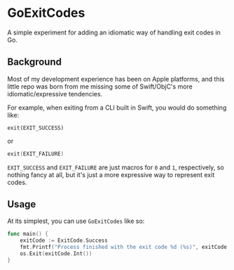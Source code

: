 # GoExitCodes

A simple experiment for adding an idiomatic way of handling exit codes in Go.

## Background

Most of my development experience has been on Apple platforms, and this little repo was born from me missing some of Swift/ObjC's more idiomatic/expressive tendencies.

For example, when exiting from a CLI built in Swift, you would do something like:

```swfit
exit(EXIT_SUCCESS)
```

or 

```swift
exit(EXIT_FAILURE)
```

`EXIT_SUCCESS` and `EXIT_FAILURE` are just macros for `0` and `1`, respectively, so nothing fancy at all, but it's just a more expressive way to represent exit codes.

## Usage

At its simplest, you can use `GoExitCodes` like so:

```go
func main() {
	exitCode := ExitCode.Success
	fmt.Printf("Process finished with the exit code %d (%s)", exitCode.Int(), exitCode.String())
	os.Exit(exitCode.Int())
}
```
